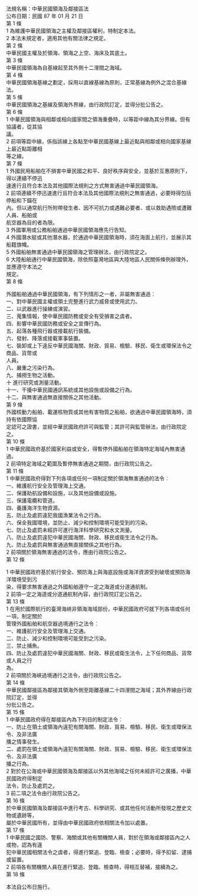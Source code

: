 法規名稱：中華民國領海及鄰接區法  
公布日期：民國 87 年 01 月 21 日  
第 1 條  
1 為維護中華民國領海之主權及鄰接區權利，特制定本法。  
2 本法未規定者，適用其他有關法律之規定。  
第 2 條  
中華民國主權及於領海、領海之上空、海床及其底土。  
第 3 條  
中華民國領海為自基線起至其外側十二浬間之海域。  
第 4 條  
中華民國領海基線之劃定，採用以直線基線為原則，正常基線為例外之混合基線法。  
第 5 條  
中華民國領海之基線及領海外界線，由行政院訂定，並得分批公告之。  
第 6 條  
1 中華民國領海與相鄰或相向國家間之領海重疊時，以等距中線為其分界線。但有協議者，從其協  
議。  
2 前項等距中線，係指該線上各點至中華民國基線上最近點與相鄰或相向國家基線上最近點距離相  
等之線。  
第 7 條  
1 外國民用船舶在不損害中華民國之和平、良好秩序與安全，並基於互惠原則下，得以連續不停迅  
速進行且符合本法及其他國際法規則之方式無害通過中華民國領海。  
2 前項連續不停迅速進行且符合本法及其他國際法規則之無害通過，必要時得包括停船和下錨在  
內。但以通常航行所附帶發生者、因不可抗力或遇難必要者、或以救助遇險或遭難人員、船舶或  
航空器為目的者為限。  
3 外國軍用或公務船舶通過中華民國領海應先行告知。  
4 外國潛水艇或其他潛水器，於通過中華民國領海時，須在海面上航行，並展示其船籍旗幟。  
5 外國船舶無害通過中華民國領海之管理辦法，由行政院定之。  
6 大陸船舶通行中華民國領海，除依照臺灣地區與大陸地區人民關係條例辦理外，並應遵守本法之  
規定。  
第 8 條  


外國船舶通過中華民國領海，有下列情形之一者，非屬無害通過︰  
一、對中華民國主權或領土完整進行武力威脅或使用武力。  
二、以武器進行操練或演習。  
三、蒐集情報，使中華民國防務或安全有受損害之虞者。  
四、影響中華民國防務或安全之宣傳行為。  
五、起落各種飛行器或接載航行裝備。  
六、發射、降落或接載軍事裝置。  
七、裝卸或上下違反中華民國海關、財政、貿易、檢驗、移民、衛生或環保法令之商品、貨幣或  
人員。  
八、嚴重之污染行為。  
九、捕撈生物之活動。  
十 進行研究或測量活動。  
十一、干擾中華民國通訊系統或其他設施或設備之行為。  
十二、與無害通過無直接關係之其他活動。  
第 9 條  
外國核動力船舶、載運核物質或其他有害物質之船舶，欲通過中華民國領海時，須持有依國際協  
定認可之證書，並經中華民國政府許可與監管；其許可與監管辦法，由行政院定之。  
第 10 條  
1 中華民國政府基於國家利益或安全，得暫停外國船舶在領海特定海域內無害通過。  
2 前項特定海域之範圍及暫停無害通過之期間，由行政院公告之。  
第 11 條  
1 中華民國政府得對下列各項或任何一項制定關於領海無害通過的法令︰  
一、維護航行安全及管理海上交通。  
二、保護助航設備和設施，以及其他設備或設施。  
三、保護電纜和管道。  
四、養護海洋生物資源。  
五、防止及處罰違犯我國漁業法令之行為。  
六、保全我國環境，並防止、減少和控制環境可能受到的污染。  
七、防止及處罰未經許可進行海洋科學研究和水文測量。  
八、防止及處罰違犯中華民國海關、財政、移民或衛生法令之行為。  
九、防止及處罰與無害通過無直接關係之其他行為。  
2 前項關於領海無害通過的法令，應由行政院公告之。  
第 12 條  


1 中華民國政府基於航行安全、預防海上與海底設施或海洋資源受到破壞或預防海洋環境受到污  
染，得要求無害通過之外國船舶遵守一定之海道或分道通航制。  
2 前項一定之海道或分道通航制內容，由行政院訂定公告之。  
第 13 條  
1 在用於國際航行的臺灣海峽非領海海域部份，中華民國政府可就下列各項或任何一項，制定關於  
管理外國船舶和航空器過境通行之法令︰  
一、維護航行安全及管理海上交通。  
二、防止、減少和控制環境可能受到之污染。  
三、禁止捕魚。  
四、防止及處罰違犯中華民國海關、財政、移民或衛生法令，上下任何商品、貨幣或人員之行  
為。  
2 前項關於海峽過境通行之法令，由行政院公告之。  
第 14 條  
中華民國鄰接區為鄰接其領海外側至距離基線二十四浬間之海域；其外界線由行政院訂定，並得  
分批公告之。  
第 15 條  
1 中華民國政府得在鄰接區內為下列目的制定法令︰  
一、防止在領土或領海內違犯有關海關、財政、貿易、檢驗、移民、衛生或環保法令、及非法廣  
播之情事發生。  
二、處罰在領土或領海內違犯有關海關、財政、貿易、檢驗、移民、衛生或環保法令、及非法廣  
播之行為。  
2 對於在公海或中華民國領海及鄰接區以外其他海域之任何未經許可之廣播，中華民國政府得制定  
法令，防止及處罰之。  
3 前二項之法令由行政院公告之。  
第 16 條  
於中華民國領海及鄰接區中進行考古、科學研究、或其他任何活動所發現之歷史文物或遺跡等，  
屬於中華民國所有，並得由中華民國政府依相關法令加以處置。  
第 17 條  
1 中華民國之國防、警察、海關或其他有關機關人員，對於在領海或鄰接區內之人或物，認為有違  
犯中華民國相關法令之虞者，得進行緊追、登臨、檢查；必要時，得予扣留、逮捕或留置。  
2 前項各有關機關人員在進行緊追、登臨、檢查時，得相互替補，接續為之。  
第 18 條  


本法自公布日施行。  


